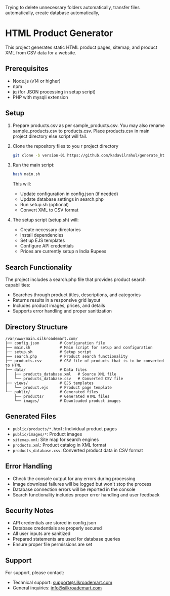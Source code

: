 Trying to delete unnecessary folders automatically, transfer files automatically, create database automatically,

# HTML Product Generator

This project generates static HTML product pages, sitemap, and product XML from CSV data for a website.

## Prerequisites

- Node.js (v14 or higher)
- npm
- jq (for JSON processing in setup script)
- PHP with mysqli extension

## Setup
1. Prepare products.csv as per sample_products.csv. You may also rename sample_products.csv to products.csv.
   Place products.csv in main project directory else script will fail.
   
2. Clone the repository files to you r project directory
   ```bash
   git clone -b version-01 https://github.com/kadavilrahul/generate_html_from_csv .
   ```
   
3. Run the main script:
   ```bash
   bash main.sh
   ```
   This will:
   - Update configuration in config.json (if needed)
   - Update database settings in search.php
   - Run setup.sh (optional)
   - Convert XML to CSV format

3. The setup script (setup.sh) will:
   - Create necessary directories
   - Install dependencies
   - Set up EJS templates
   - Configure API credentials
   - Prices are currently setup n India Rupees

## Search Functionality

The project includes a search.php file that provides product search capabilities:
- Searches through product titles, descriptions, and categories
- Returns results in a responsive grid layout
- Includes product images, prices, and details
- Supports error handling and proper sanitization

## Directory Structure

```
/var/www/main.silkroademart.com/
├── config.json         # Configuration file
├── main.sh             # Main script for setup and configuration
├── setup.sh            # Setup script
├── search.php          # Product search functionality
├── products.csv        # CSV file of products that is to be converted to HTML
├── data/               # Data files
│   ├── products_database.xml   # Source XML file
│   └── products_database.csv   # Converted CSV file
├── views/              # EJS templates
│   └── product.ejs     # Product page template
└── public/             # Generated files
    ├── products/       # Generated HTML files
    └── images/         # Downloaded product images
```

## Generated Files

- `public/products/*.html`: Individual product pages
- `public/images/*`: Product images
- `sitemap.xml`: Site map for search engines
- `products.xml`: Product catalog in XML format
- `products_database.csv`: Converted product data in CSV format

## Error Handling

- Check the console output for any errors during processing
- Image download failures will be logged but won't stop the process
- Database connection errors will be reported in the console
- Search functionality includes proper error handling and user feedback

## Security Notes

- API credentials are stored in config.json
- Database credentials are properly secured
- All user inputs are sanitized
- Prepared statements are used for database queries
- Ensure proper file permissions are set

## Support

For support, please contact:
- Technical support: support@silkroademart.com
- General inquiries: info@silkroademart.com

